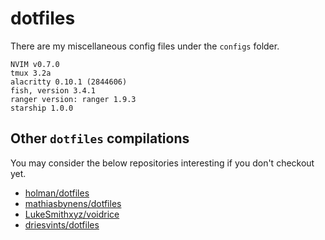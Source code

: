 # dotfiles

There are my miscellaneous config files under the `configs` folder.

```
NVIM v0.7.0
tmux 3.2a
alacritty 0.10.1 (2844606)
fish, version 3.4.1
ranger version: ranger 1.9.3
starship 1.0.0
```

## Other `dotfiles` compilations

You may consider the below repositories interesting if you don't checkout yet.

- [holman/dotfiles](https://github.com/holman/dotfiles)
- [mathiasbynens/dotfiles](https://github.com/mathiasbynens/dotfiles)
- [LukeSmithxyz/voidrice](https://github.com/LukeSmithxyz/voidrice)
- [driesvints/dotfiles](https://github.com/driesvints/dotfiles)
